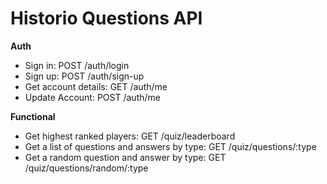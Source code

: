 # Historio Questions API

**Auth**

- Sign in: POST /auth/login
- Sign up: POST /auth/sign-up
- Get account details: GET /auth/me
- Update Account: POST /auth/me

**Functional**

- Get highest ranked players: GET /quiz/leaderboard
- Get a list of questions and answers by type: GET /quiz/questions/:type
- Get a random question and answer by type: GET /quiz/questions/random/:type
